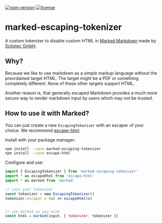 [![npm version](https://img.shields.io/npm/v/marked-escaping-tokenizer.svg)](https://www.npmjs.com/package/marked-escaping-tokenizer)
[![license](https://img.shields.io/npm/l/@marked-escaping-tokenizer.svg)](./LICENSE)

# marked-escaping-tokenizer
A custom tokenizer to disable custom HTML in [Marked Markdown](https://www.npmjs.com/package/marked) made by [Scitotec GmbH](https://scitotec.de).

## Why?

Because we like to use markdown as a simple markup language without the preordained target HTML. The target might be a PDF or something completely different. None of these other targets support HTML.

Another reason is, that generally escaped Markdown provides a much more secure way to render markdown input by users which may not be trusted.

## How to use it with Marked?

You can just create a new `EscapingTokenizer` with an escaper of your choice. We recommend [escape-html](https://www.npmjs.com/package/escape-html).

Install with your package manager:

```bash
npm install --save marked-escaping-tokenizer
npm install --save escape-html
```

Configure and use:

```js
import { EscapingTokenizer } from 'marked-escaping-tokenizer'
import * as escapeHtml from 'escape-html'
import * as marked from 'marked'

// init your tokenizer
const tokenizer = new EscapingTokenizer()
tokenizer.escaper = (s) => escapeHtml(s)


// use marked as you wish
const html = marked(input, { tokenizer: tokenizer })
```

